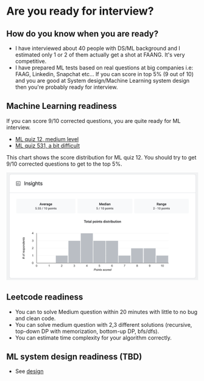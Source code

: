 # Are you ready for interview?

## How do you know when you are ready?
* I have interviewed about 40 people with DS/ML background and I estimated only 1 or 2 of them actually get a shot at FAANG. It's very competitive. 
* I have prepared ML tests based on real questions at big companies i.e: FAAG, Linkedin, Snapchat etc... If you can score in top 5% (9 out of 10) and you are good at System design/Machine Learning system design then you're probably ready for interview. 

## Machine Learning readiness

If you can score 9/10 corrected questions, you are quite ready for ML interview. 
* [ML quiz 12, medium level](https://forms.gle/aieiHULBTHRYpNH59)
* [ML quiz 531, a bit difficult](https://forms.gle/dLK8TE6NLoWNU1LV6)

This chart shows the score distribution for ML quiz 12. You should try to get 9/10 corrected questions to get to the top 5%. 

![Score distribution](images/score.png)

## Leetcode readiness
* You can to solve Medium question within 20 minutes with little to no bug and clean code. 
* You can solve medium question with 2,3 different solutions (recursive, top-down DP with memorization, bottom-up DP, bfs/dfs). 
* You can estimate time complexity for your algorithm correctly. 


## ML system design readiness (TBD)
* See [design](design.md)

